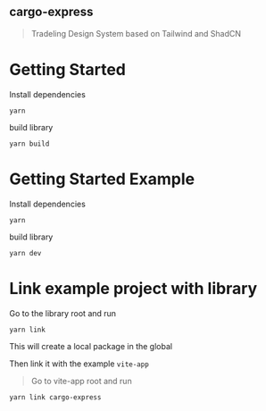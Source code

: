 ## cargo-express

> Tradeling Design System based on Tailwind and ShadCN 

# Getting Started

Install dependencies

```shell
yarn
```
build library

```shell
yarn build
```

# Getting Started Example

Install dependencies

```shell
yarn
```
build library

```shell
yarn dev
```

# Link example project with library

Go to the library root and run

```shell
yarn link
```
This will create a local package in the global

Then link it with the example `vite-app`
> Go to vite-app root and run

```shell
yarn link cargo-express
```